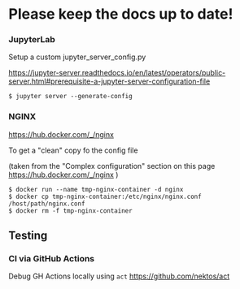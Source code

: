 

# Please keep the docs up to date!



### JupyterLab

Setup a custom jupyter_server_config.py

https://jupyter-server.readthedocs.io/en/latest/operators/public-server.html#prerequisite-a-jupyter-server-configuration-file

```
$ jupyter server --generate-config
```


### NGINX

https://hub.docker.com/_/nginx


To get a "clean" copy fo the config file

(taken from the "Complex configuration" section on this page https://hub.docker.com/_/nginx )

```
$ docker run --name tmp-nginx-container -d nginx
$ docker cp tmp-nginx-container:/etc/nginx/nginx.conf /host/path/nginx.conf
$ docker rm -f tmp-nginx-container
```


## Testing


### CI via GitHub Actions


Debug GH Actions locally using `act` https://github.com/nektos/act
